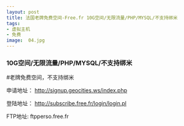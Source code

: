 ```yaml
---
layout: post
title: 法国老牌免费空间-Free.fr 10G空间/无限流量/PHP/MYSQL/不支持绑米
tags:
- 虚拟主机
- 免费
image:  04.jpg
---
```


### 10G空间/无限流量/PHP/MYSQL/不支持绑米

#老牌免费空间，不支持绑米

申请地址：
http://signup.geocities.ws/index.php

登陆地址：
http://subscribe.free.fr/login/login.pl

FTP地址: 
ftpperso.free.fr